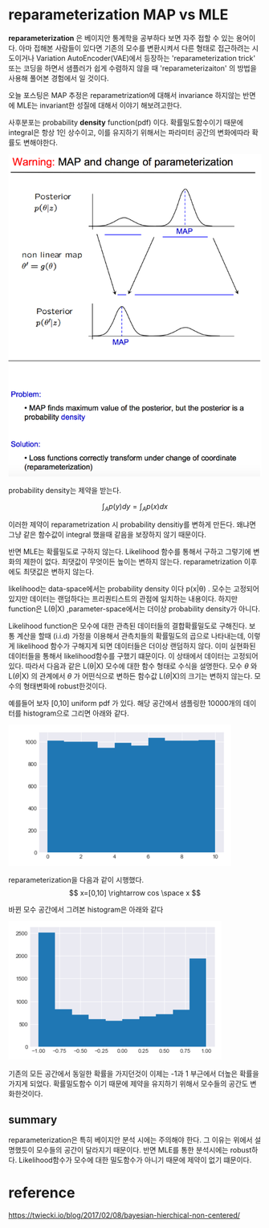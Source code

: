# reparameterization MAP vs MLE



**reparameterization** 은 베이지안 통계학을 공부하다 보면 자주 접할 수 있는 용어이다. 아마 접해본 사람들이 있다면 기존의 모수를 변환시켜서 다른 형태로 접근하려는 시도이거나 Variation AutoEncoder(VAE)에서 등장하는 'reparameterization trick' 또는 코딩을 하면서 샘플러가 쉽게 수렴하지 않을 때 'reparameterizaiton' 의 방법을 사용해 풀어본 경험에서 일 것이다.



오늘 포스팅은 MAP 추정은 reparametrization에 대해서 invariance 하지않는 반면에 MLE는 invariant한 성질에 대해서 이야기 해보려고한다.



사후분포는 probability **density** function(pdf) 이다. 확률밀도함수이기 때문에 integral은 항상 1인 상수이고, 이를 유지하기 위해서는 파라미터 공간의 변화에따라 확률도 변해야한다.

![1](img/REPARAM_1.PNG)



probability density는 제약을 받는다. 

$$
\int_A{p(y)dy} = \int_A {p(x)dx}
$$



이러한 제약이 reparametrization 시 probability densitiy를 변하게 만든다. 왜냐면 그냥 같은 함수값이 integral 했을때 같음을 보장하지 않기 때문이다.



반면 MLE는 확률밀도로 구하지 않는다. Likelihood 함수를 통해서 구하고 그렇기에 변화의 제한이 없다. 최댓값이 무엇이든 높이는 변하지 않는다. reparametrization 이후에도 최댓값은 변하지 않는다. 

likelihood는 data-space에서는 probability density 이다 p(x|&theta;) . 모수는 고정되어 있지만 데이터는 랜덤하다는 프리퀀티스트의 관점에 일치하는 내용이다. 하지만 function은 L(&theta;|X) ,parameter-space에서는 더이상 probability density가 아니다. 

Likelihood function은 모수에 대한 관측된 데이터들의 결합확률밀도로 구해진다. 보통 계산을 할때 (i.i.d) 가정을 이용해서 관측치들의 확률밀도의 곱으로 나타내는데, 이렇게 likelihood 함수가 구해지게 되면 데이터들은 더이상 랜덤하지 않다. 이미 실현화된 데이터들을 통해서 likelihood함수를 구했기 떄문이다. 이 상태에서 데이터는 고정되어 있다. 따라서  다음과 같은 L(&theta;|X) 모수에 대한 함수 형태로 수식을 설명한다. 모수 $\theta$ 와 L($\theta$|X) 의 관계에서 $\theta$ 가 어떤식으로 변하든 함수값 L($\theta$|X)의 크기는 변하지 않는다. 모수의 형태변화에 robust한것이다.



예를들어 보자 [0,10] uniform pdf 가 있다. 해당 공간에서 샘플링한 10000개의 데이터를 histogram으로 그리면 아래와 같다.

![2](img/REPARAM_2.PNG)



reparameterization을 다음과 같이 시행했다.
$$
x=[0,10] \rightarrow cos \space x
$$


바뀐 모수 공간에서 그려본 histogram은 아래와 같다

![3](img/REPARAM_3.PNG)



기존의 모든 공간에서 동일한 확률을 가지던것이 이제는 -1과 1 부근에서 더높은 확률을 가지게 되었다. 확률밀도함수 이기 때문에 제약을 유지하기 위해서 모수들의 공간도 변화한것이다.





## summary

reparameterization은 특히 베이지안 분석 시에는 주의해야 한다. 그 이유는 위에서 설명했듯이 모수들의 공간이 달라지기 때문이다. 반면 MLE를 통한 분석시에는 robust하다. Likelihood함수가 모수에 대한 밀도함수가 아니기 때문에 제약이 없기 떄문이다.









# reference

https://twiecki.io/blog/2017/02/08/bayesian-hierchical-non-centered/
